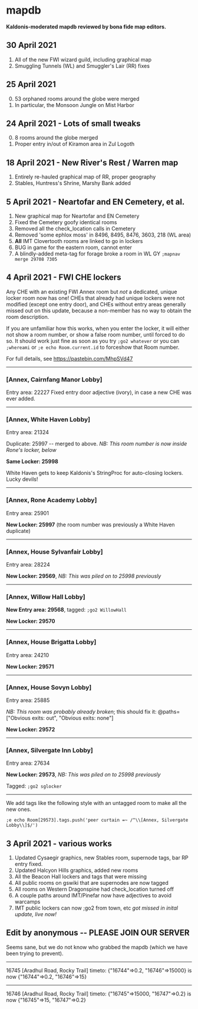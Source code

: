 # mapdb
**Kaldonis-moderated mapdb reviewed by bona fide map editors.**

## 30 April 2021
1) All of the new FWI wizard guild, including graphical map
2) Smuggling Tunnels (WL) and Smuggler's Lair (RR) fixes

## 25 April 2021
0) 53 orphaned rooms around the globe were merged
1) In particular, the Monsoon Jungle on Mist Harbor

## 24 April 2021 - Lots of small tweaks
0) 8 rooms around the globe merged
1) Proper entry in/out of Kiramon area in Zul Logoth

## 18 April 2021 - New River's Rest / Warren map
1) Entirely re-hauled graphical map of RR, proper geography
2) Stables, Huntress's Shrine, Marshy Bank added

## 5 April 2021 - Neartofar and EN Cemetery, et al.
1) New graphical map for Neartofar and EN Cemetery
2) Fixed the Cemetery goofy identical rooms
3) Removed all the check_location calls in Cemetery
4) Removed 'some ephlox moss' in 8496, 8495, 8476, 3603, 218 (WL area)
5) **All** IMT Clovertooth rooms are linked to go in lockers
6) BUG in game for the eastern room, cannot enter
7) A blindly-added meta-tag for forage broke a room in WL GY `;mapnav merge 29708 7305`

## 4 April 2021 - FWI CHE lockers
Any CHE with an existing FWI Annex room but *not* a dedicated, unique locker room now has one!  CHEs that already had unique lockers were not modified (except one entry door), and CHEs without entry areas generally missed out on this update, because a non-member has no way to obtain the room description.

If you are unfamiliar how this works, when you enter the locker, it will either not show a room number, or show a false room number, until forced to do so.  It should work just fine as soon as you try `;go2 whatever` or you can `;whereami` or `;e echo Room.current.id` to forceshow that Room number.

For full details, see https://pastebin.com/MhpSVd47
___
### [Annex, Cairnfang Manor Lobby]
Entry area: 22227 
Fixed entry door adjective (ivory), in case a new CHE was ever added.
___
### [Annex, White Haven Lobby]
Entry area: 21324 

Duplicate: 25997 -- merged to above.  *NB: This room number is now inside Rone's locker, below*

**Same Locker: 25998**

White Haven gets to keep Kaldonis's StringProc for auto-closing lockers.  Lucky devils!
___
### [Annex, Rone Academy Lobby]
Entry area: 25901

**New Locker: 25997** (the room number was previously a White Haven duplicate)
___
### [Annex, House Sylvanfair Lobby]
Entry area: 28224 

**New Locker: 29569**, *NB: This was piled on to 25998 previously*

___
### [Annex, Willow Hall Lobby]
**New Entry area: 29568**, tagged: `;go2 WillowHall`

**New Locker: 29570**
___
### [Annex, House Brigatta Lobby]
Entry area: 24210 

**New Locker: 29571**
___
### [Annex, House Sovyn Lobby]
Entry area: 25885 

*NB: This room was probably already broken*; this should fix it: @paths=["Obvious exits: out", "Obvious exits: none"]

**New Locker: 29572**
___
### [Annex, Silvergate Inn Lobby]
Entry area: 27634 

**New Locker: 29573**, *NB: This was piled on to 25998 previously*

Tagged: `;go2 sglocker`

___
We add tags like the following style with an untagged room to make all the new ones.

`;e echo Room[29573].tags.push('peer curtain =~ /^\\[Annex, Silvergate Lobby\\]$/')`

## 3 April 2021 - various works
1) Updated Cysaegir graphics, new Stables room, supernode tags, bar RP entry fixed.
2) Updated Halcyon Hills graphics, added new rooms
3) All the Beacon Hall lockers and tags that were missing
4) All public rooms on gswiki that are supernodes are now tagged
5) All rooms on Western Dragonspine had check_location turned off
6) A couple paths around IMT/Pinefar now have adjectives to avoid warcamps
7) IMT public lockers can now ;go2 from town, etc *got missed in inital update, live now!* 

## Edit by anonymous -- PLEASE JOIN OUR SERVER
Seems sane, but we do not know who grabbed the mapdb (which we have been trying to prevent). 
___
16745 [Aradhul Road, Rocky Trail]
timeto: {"16744"=>0.2, "16746"=>15000} is now {"16744"=>0.2, "16746"=>15}
___
16746 [Aradhul Road, Rocky Trail]
timeto: {"16745"=>15000, "16747"=>0.2} is now {"16745"=>15, "16747"=>0.2}

